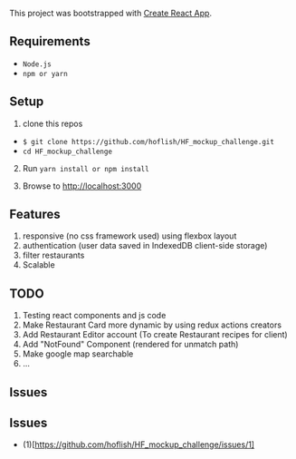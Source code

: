This project was bootstrapped with [Create React App](https://github.com/facebookincubator/create-react-app).
 
## Requirements

* `Node.js`
* `npm or yarn `

## Setup

1. clone this repos 
  * `$ git clone https://github.com/hoflish/HF_mockup_challenge.git`
  * `cd HF_mockup_challenge `
  
2.  Run `yarn install or npm install`  

3. Browse to [http://localhost:3000](http://localhost:3000)


## Features

1. responsive  (no css framework used) using flexbox layout
2. authentication (user data saved in IndexedDB client-side storage)
3. filter restaurants
4. Scalable

## TODO

1. Testing react components and js code
2. Make Restaurant Card more dynamic by using redux actions creators
3. Add Restaurant Editor account (To create Restaurant recipes for client)
4. Add "NotFound" Component (rendered for unmatch path)
5. Make google map searchable
6. ...

## Issues


## Issues

* (1)[https://github.com/hoflish/HF_mockup_challenge/issues/1]
